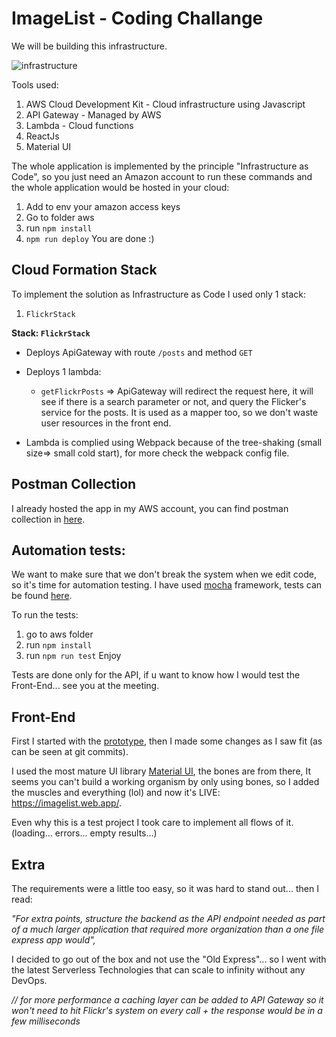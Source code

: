 

# ImageList - Coding Challange

We will be building this infrastructure.

![infrastructure](https://order-message-queue.s3.eu-central-1.amazonaws.com/crewfire.png)

Tools used: 
1. AWS Cloud Development Kit - Cloud infrastructure using Javascript
2. API Gateway - Managed by AWS
3. Lambda - Cloud functions
4. ReactJs
5. Material UI

The whole application is implemented by the principle "Infrastructure as Code", so you just need an Amazon account to run these commands and the whole application would be hosted in your cloud:

1. Add to env your amazon access keys
2. Go to folder aws
3. run `npm install`  
4. `npm run deploy`
You are done :)

## Cloud Formation Stack
To implement the solution as Infrastructure as Code I used only 1 stack:
1. `FlickrStack` 
 
**Stack: `FlickrStack`**
- Deploys ApiGateway with route `/posts` and method `GET`
- Deploys 1 lambda: 
	- `getFlickrPosts` => ApiGateway will redirect the request here, it will see if there is a search parameter or not, and query the Flicker's service for the posts. It is used as a mapper too, so we don't waste user resources in the front end.

- Lambda is complied using Webpack because of the tree-shaking (small size=> small cold start), for more check the webpack config file.

## Postman Collection
I already hosted the app in my AWS account, you can find postman collection in [here](https://github.com/reni11111/codingChallenge/blob/master/aws/flicker_search_collection.json).


## Automation tests:
We want to make sure that we don't break the system when we edit code, so it's time for automation testing.
I have used [mocha](https://www.npmjs.com/package/mocha) framework, tests can be found [here](https://github.com/reni11111/codingChallange/blob/master/aws/test/Test.js).

To run the tests:
1. go to aws folder
2. run `npm install`
3. run `npm run test`
Enjoy

Tests are done only for the API, if u want to know how I would test the Front-End... see you at the meeting.


## Front-End
First I started with the [prototype](https://xd.adobe.com/view/12a60fe4-f1c7-4656-b2ea-854a508f5575-47f5/), then I made some changes as I saw fit (as can be seen at git commits).

I used the most mature UI library [Material UI](https://material-ui.com/), the bones are from there, It seems you can't build a working organism by only using bones, so I added the muscles and everything (lol) and now it's LIVE:  https://imagelist.web.app/.

Even why this is a test project I took care to implement all flows of it. (loading... errors... empty results...)



## Extra
The requirements were a little too easy, so it was hard to stand out... then I read:

*"For extra points, structure the backend as the API endpoint needed as part of a much larger application that required more organization than a one file express app would",* 

I decided to go out of the box and not use the "Old Express"... so I went with the latest Serverless Technologies that can scale to infinity without any DevOps.

*// for more performance a caching layer can be added to API Gateway so it won't need to hit Flickr's system on every call + the response would be in a few milliseconds*
